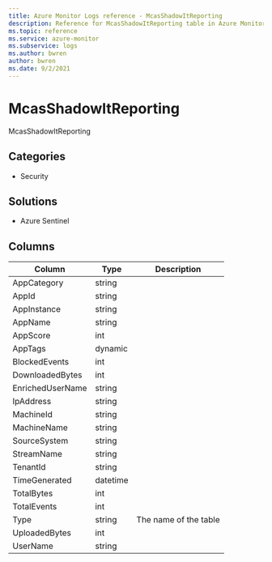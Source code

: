 ```yaml
---
title: Azure Monitor Logs reference - McasShadowItReporting
description: Reference for McasShadowItReporting table in Azure Monitor Logs.
ms.topic: reference
ms.service: azure-monitor
ms.subservice: logs
ms.author: bwren
author: bwren
ms.date: 9/2/2021
---
```


# McasShadowItReporting

 McasShadowItReporting

## Categories

- Security
## Solutions

- Azure Sentinel




## Columns

|Column|Type|Description|
|---|---|---|
|AppCategory|string||
|AppId|string||
|AppInstance|string||
|AppName|string||
|AppScore|int||
|AppTags|dynamic||
|BlockedEvents|int||
|DownloadedBytes|int||
|EnrichedUserName|string||
|IpAddress|string||
|MachineId|string||
|MachineName|string||
|SourceSystem|string||
|StreamName|string||
|TenantId|string||
|TimeGenerated|datetime||
|TotalBytes|int||
|TotalEvents|int||
|Type|string|The name of the table|
|UploadedBytes|int||
|UserName|string||
